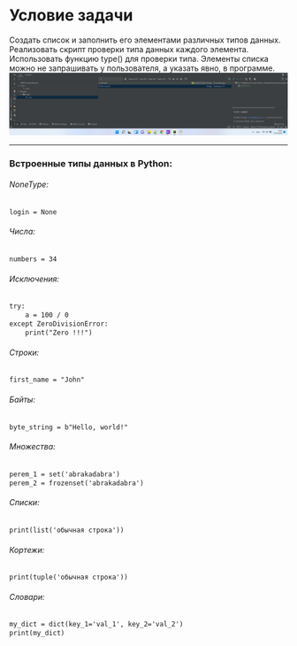 # Условие задачи

Создать список и заполнить его элементами различных типов данных. Реализовать скрипт проверки типа данных каждого
элемента. Использовать функцию type() для проверки типа. Элементы списка можно не запрашивать у пользователя, а указать
явно, в программе.
![](img/Screenshot_1.png)
***

### Встроенные типы данных в Python:

###### NoneType:

    login = None

###### Числа:

    numbers = 34

###### Исключения:

    try:
        a = 100 / 0
    except ZeroDivisionError:
        print("Zero !!!")    

###### Строки:

    first_name = "John"

###### Байты:

    byte_string = b"Hello, world!"

###### Множества:

    perem_1 = set('abrakadabra')
    perem_2 = frozenset('abrakadabra')

###### Списки:

    print(list('обычная строка'))

###### Кортежи:

    print(tuple('обычная строка'))

###### Словари:

    my_dict = dict(key_1='val_1', key_2='val_2')
    print(my_dict)